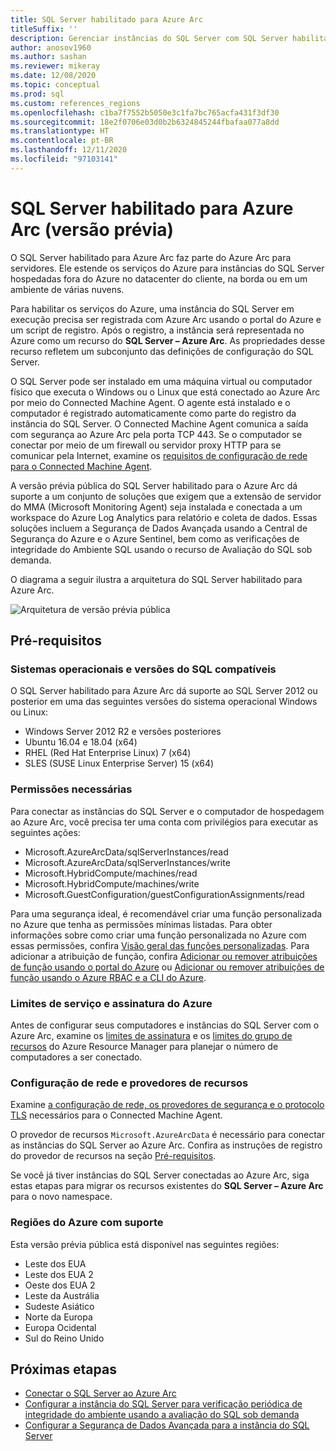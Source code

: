 ```yaml
---
title: SQL Server habilitado para Azure Arc
titleSuffix: ''
description: Gerenciar instâncias do SQL Server com SQL Server habilitado para Azure Arc
author: anosov1960
ms.author: sashan
ms.reviewer: mikeray
ms.date: 12/08/2020
ms.topic: conceptual
ms.prod: sql
ms.custom: references_regions
ms.openlocfilehash: c1ba7f7552b5050e3c1fa7bc765acfa431f3df30
ms.sourcegitcommit: 18e2f0706e03d0b2b6324845244fbafaa077a8dd
ms.translationtype: HT
ms.contentlocale: pt-BR
ms.lasthandoff: 12/11/2020
ms.locfileid: "97103141"
---
```

# <a name="azure-arc-enabled-sql-server-preview"></a>SQL Server habilitado para Azure Arc (versão prévia)

O SQL Server habilitado para Azure Arc faz parte do Azure Arc para servidores. Ele estende os serviços do Azure para instâncias do SQL Server hospedadas fora do Azure no datacenter do cliente, na borda ou em um ambiente de várias nuvens.

Para habilitar os serviços do Azure, uma instância do SQL Server em execução precisa ser registrada com Azure Arc usando o portal do Azure e um script de registro. Após o registro, a instância será representada no Azure como um recurso do __SQL Server – Azure Arc__. As propriedades desse recurso refletem um subconjunto das definições de configuração do SQL Server.

O SQL Server pode ser instalado em uma máquina virtual ou computador físico que executa o Windows ou o Linux que está conectado ao Azure Arc por meio do Connected Machine Agent. O agente está instalado e o computador é registrado automaticamente como parte do registro da instância do SQL Server. O Connected Machine Agent comunica a saída com segurança ao Azure Arc pela porta TCP 443. Se o computador se conectar por meio de um firewall ou servidor proxy HTTP para se comunicar pela Internet, examine os [requisitos de configuração de rede para o Connected Machine Agent](/azure/azure-arc/servers/agent-overview#prerequisites).

A versão prévia pública do SQL Server habilitado para o Azure Arc dá suporte a um conjunto de soluções que exigem que a extensão de servidor do MMA (Microsoft Monitoring Agent) seja instalada e conectada a um workspace do Azure Log Analytics para relatório e coleta de dados. Essas soluções incluem a Segurança de Dados Avançada usando a Central de Segurança do Azure e o Azure Sentinel, bem como as verificações de integridade do Ambiente SQL usando o recurso de Avaliação do SQL sob demanda.

O diagrama a seguir ilustra a arquitetura do SQL Server habilitado para Azure Arc.

![Arquitetura de versão prévia pública](media/overview/pubic-preview-architecture.png)

## <a name="prerequisites"></a>Pré-requisitos

### <a name="supported-sql-versions-and-operating-systems"></a>Sistemas operacionais e versões do SQL compatíveis

O SQL Server habilitado para Azure Arc dá suporte ao SQL Server 2012 ou posterior em uma das seguintes versões do sistema operacional Windows ou Linux:

- Windows Server 2012 R2 e versões posteriores
- Ubuntu 16.04 e 18.04 (x64)
- RHEL (Red Hat Enterprise Linux) 7 (x64) 
- SLES (SUSE Linux Enterprise Server) 15 (x64)

### <a name="required-permissions"></a>Permissões necessárias

Para conectar as instâncias do SQL Server e o computador de hospedagem ao Azure Arc, você precisa ter uma conta com privilégios para executar as seguintes ações:
   * Microsoft.AzureArcData/sqlServerInstances/read
   * Microsoft.AzureArcData/sqlServerInstances/write
   * Microsoft.HybridCompute/machines/read
   * Microsoft.HybridCompute/machines/write
   * Microsoft.GuestConfiguration/guestConfigurationAssignments/read

Para uma segurança ideal, é recomendável criar uma função personalizada no Azure que tenha as permissões mínimas listadas. Para obter informações sobre como criar uma função personalizada no Azure com essas permissões, confira [Visão geral das funções personalizadas](/azure/active-directory/users-groups-roles/roles-custom-overview). Para adicionar a atribuição de função, confira [Adicionar ou remover atribuições de função usando o portal do Azure](/azure/role-based-access-control/role-assignments-portal) ou [Adicionar ou remover atribuições de função usando o Azure RBAC e a CLI do Azure](/azure/role-based-access-control/role-assignments-cli).

### <a name="azure-subscription-and-service-limits"></a>Limites de serviço e assinatura do Azure

Antes de configurar seus computadores e instâncias do SQL Server com o Azure Arc, examine os [limites de assinatura](/azure/azure-resource-manager/management/azure-subscription-service-limits#subscription-limits) e os [limites do grupo de recursos](/azure/azure-resource-manager/management/azure-subscription-service-limits#resource-group-limits) do Azure Resource Manager para planejar o número de computadores a ser conectado.

### <a name="networking-configuration-and-resource-providers"></a>Configuração de rede e provedores de recursos

Examine [a configuração de rede, os provedores de segurança e o protocolo TLS](/azure/azure-arc/servers/agent-overview#prerequisites) necessários para o Connected Machine Agent.

O provedor de recursos `Microsoft.AzureArcData` é necessário para conectar as instâncias do SQL Server ao Azure Arc. Confira as instruções de registro do provedor de recursos na seção [Pré-requisitos](connect.md#prerequisites).

Se você já tiver instâncias do SQL Server conectadas ao Azure Arc, siga estas etapas para migrar os recursos existentes do **SQL Server – Azure Arc** para o novo namespace.

### <a name="supported-azure-regions"></a>Regiões do Azure com suporte

Esta versão prévia pública está disponível nas seguintes regiões:
- Leste dos EUA
- Leste dos EUA 2
- Oeste dos EUA 2
- Leste da Austrália
- Sudeste Asiático
- Norte da Europa
- Europa Ocidental
- Sul do Reino Unido

## <a name="next-steps"></a>Próximas etapas

- [Conectar o SQL Server ao Azure Arc](connect.md)
- [Configurar a instância do SQL Server para verificação periódica de integridade do ambiente usando a avaliação do SQL sob demanda](assess.md)
- [Configurar a Segurança de Dados Avançada para a instância do SQL Server](configure-advanced-data-security.md)